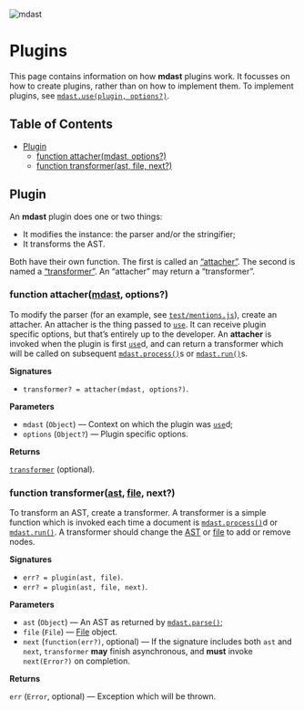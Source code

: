![mdast](https://cdn.rawgit.com/wooorm/mdast/master/logo.svg)

# Plugins

This page contains information on how **mdast** plugins work. It focusses on how to create plugins, rather than on how to implement them. To implement plugins, see [`mdast.use(plugin, options?)`](../../#mdastuseplugin-options).

## Table of Contents

*   [Plugin](#plugin)
    *   [function attacher(mdast, options?)](#function-attachermdast-options)
    *   [function transformer(ast, file, next?)](#function-transformerast-file-next)

## Plugin

An **mdast** plugin does one or two things:

*   It modifies the instance: the parser and/or the stringifier;
*   It transforms the AST.

Both have their own function. The first is called an [“attacher”](#function-attachermdast-options). The second is named a [“transformer”](#function-transformerast-file-next). An “attacher” may return a “transformer”.

### function attacher([mdast](../../#api), options?)

To modify the parser (for an example, see [`test/mentions.js`](../test/mentions.js)), create an attacher. An attacher is the thing passed to [`use`](../../#mdastuseplugin-options). It can receive plugin specific options, but that’s entirely up to the developer. An **attacher** is invoked when the plugin is first [`use`](../../#mdastuseplugin-options)d, and can return a transformer which will be called on subsequent [`mdast.process()`](../../#mdastprocessvalue-options-done)s or [`mdast.run()`](mdast.3.md#mdastrunast-file-done)s.

**Signatures**

*   `transformer? = attacher(mdast, options?)`.

**Parameters**

*   `mdast` (`Object`) — Context on which the plugin was [`use`](../../#mdastuseplugin-options)d;
*   `options` (`Object?`) — Plugin specific options.

**Returns**

[`transformer`](#function-transformerast-file-next) (optional).

### function transformer([ast](../doc/Nodes.md#node), [file](mdast.3.md#file), next?)

To transform an AST, create a transformer. A transformer is a simple function which is invoked each time a document is [`mdast.process()`](../../#mdastprocessvalue-options-done)d or [`mdast.run()`](mdast.3.md#mdastrunast-file-done). A transformer should change the [AST](../doc/Nodes.md#node) or [file](mdast.3.md#file) to add or remove nodes.

**Signatures**

*   `err? = plugin(ast, file)`.
*   `err? = plugin(ast, file, next)`.

**Parameters**

*   `ast` (`Object`) — An AST as returned by [`mdast.parse()`](mdast.3.md#mdastparsefile-options);
*   `file` (`File`) — [File](mdast.3.md#file) object.
*   `next` (`function(err?)`, optional) — If the signature includes both `ast` and `next`, `transformer` **may** finish asynchronous, and **must** invoke `next(Error?)` on completion.

**Returns**

`err` (`Error`, optional) — Exception which will be thrown.
